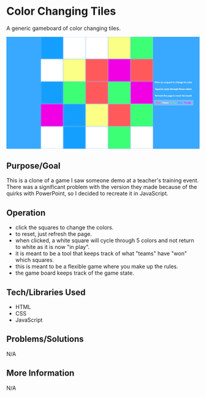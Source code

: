 # Color Changing Tiles
A generic gameboard of color changing tiles.

![Screenshot](screenshot.jpg)

## Purpose/Goal
This is a clone of a game I saw someone demo at a teacher's training event. 
There was a significant problem with the version they made because of the quirks with PowerPoint, so I decided to recreate it in JavaScript.

## Operation
* click the squares to change the colors.
* to reset, just refresh the page.
* when clicked, a white square will cycle through 5 colors and not return to white as it is now "in play".
* it is meant to be a tool that keeps track of what "teams" have "won" which squares.
* this is meant to be a flexible game where you make up the rules.
* the game board keeps track of the game state.

## Tech/Libraries Used
* HTML
* CSS
* JavaScript

## Problems/Solutions
N/A

## More Information
N/A

